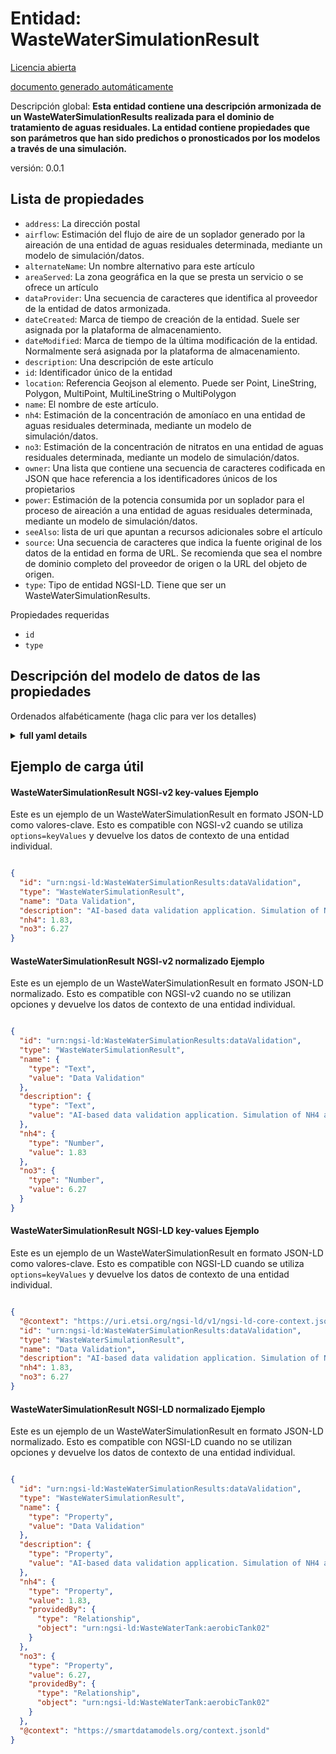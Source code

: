 Entidad: WasteWaterSimulationResult  
===================================  
[Licencia abierta](https://github.com/smart-data-models//dataModel.WasteWater/blob/master/WasteWaterSimulationResult/LICENSE.md)  
[documento generado automáticamente](https://docs.google.com/presentation/d/e/2PACX-1vTs-Ng5dIAwkg91oTTUdt8ua7woBXhPnwavZ0FxgR8BsAI_Ek3C5q97Nd94HS8KhP-r_quD4H0fgyt3/pub?start=false&loop=false&delayms=3000#slide=id.gb715ace035_0_60)  
Descripción global: **Esta entidad contiene una descripción armonizada de un WasteWaterSimulationResults realizada para el dominio de tratamiento de aguas residuales. La entidad contiene propiedades que son parámetros que han sido predichos o pronosticados por los modelos a través de una simulación.**  
versión: 0.0.1  

## Lista de propiedades  

- `address`: La dirección postal  - `airflow`: Estimación del flujo de aire de un soplador generado por la aireación de una entidad de aguas residuales determinada, mediante un modelo de simulación/datos.  - `alternateName`: Un nombre alternativo para este artículo  - `areaServed`: La zona geográfica en la que se presta un servicio o se ofrece un artículo  - `dataProvider`: Una secuencia de caracteres que identifica al proveedor de la entidad de datos armonizada.  - `dateCreated`: Marca de tiempo de creación de la entidad. Suele ser asignada por la plataforma de almacenamiento.  - `dateModified`: Marca de tiempo de la última modificación de la entidad. Normalmente será asignada por la plataforma de almacenamiento.  - `description`: Una descripción de este artículo  - `id`: Identificador único de la entidad  - `location`: Referencia Geojson al elemento. Puede ser Point, LineString, Polygon, MultiPoint, MultiLineString o MultiPolygon  - `name`: El nombre de este artículo.  - `nh4`: Estimación de la concentración de amoníaco en una entidad de aguas residuales determinada, mediante un modelo de simulación/datos.  - `no3`: Estimación de la concentración de nitratos en una entidad de aguas residuales determinada, mediante un modelo de simulación/datos.  - `owner`: Una lista que contiene una secuencia de caracteres codificada en JSON que hace referencia a los identificadores únicos de los propietarios  - `power`: Estimación de la potencia consumida por un soplador para el proceso de aireación a una entidad de aguas residuales determinada, mediante un modelo de simulación/datos.  - `seeAlso`: lista de uri que apuntan a recursos adicionales sobre el artículo  - `source`: Una secuencia de caracteres que indica la fuente original de los datos de la entidad en forma de URL. Se recomienda que sea el nombre de dominio completo del proveedor de origen o la URL del objeto de origen.  - `type`: Tipo de entidad NGSI-LD. Tiene que ser un WasteWaterSimulationResults.    
Propiedades requeridas  
- `id`  - `type`  ## Descripción del modelo de datos de las propiedades  
Ordenados alfabéticamente (haga clic para ver los detalles)  
<details><summary><strong>full yaml details</strong></summary>    
```yaml  
WasteWaterSimulationResult:    
  description: 'This entity contains an harmonised description of a WasteWaterSimulationResults made for the Wastewater treatment domain. The entity contains properties that are parameters which have been predicted or forecasted by models through a simulation.'    
  modelTags: FIWARE4WATER    
  properties:    
    address:    
      description: 'The mailing address'    
      properties:    
        addressCountry:    
          description: 'Property. The country. For example, Spain. Model:''https://schema.org/addressCountry'''    
          type: string    
        addressLocality:    
          description: 'Property. The locality in which the street address is, and which is in the region. Model:''https://schema.org/addressLocality'''    
          type: string    
        addressRegion:    
          description: 'Property. The region in which the locality is, and which is in the country. Model:''https://schema.org/addressRegion'''    
          type: string    
        postOfficeBoxNumber:    
          description: 'Property. The post office box number for PO box addresses. For example, 03578. Model:''https://schema.org/postOfficeBoxNumber'''    
          type: string    
        postalCode:    
          description: 'Property. The postal code. For example, 24004. Model:''https://schema.org/https://schema.org/postalCode'''    
          type: string    
        streetAddress:    
          description: 'Property. The street address. Model:''https://schema.org/streetAddress'''    
          type: string    
      type: object    
      x-ngsi:    
        model: https://schema.org/address    
        type: Property    
    airflow:    
      description: 'Estimation of airflow from a blower generated through aeration of a given wastewater entity, by a simulation/data-driven model.'    
      type: number    
      x-ngsi:    
        model: ' https://schema.org/Number'    
        type: Property    
        units: ' m/s'    
    alternateName:    
      description: 'An alternative name for this item'    
      type: string    
      x-ngsi:    
        type: Property    
    areaServed:    
      description: 'The geographic area where a service or offered item is provided'    
      type: string    
      x-ngsi:    
        model: https://schema.org/Text    
        type: Property    
    dataProvider:    
      description: 'A sequence of characters identifying the provider of the harmonised data entity.'    
      type: string    
      x-ngsi:    
        type: Property    
    dateCreated:    
      description: 'Entity creation timestamp. This will usually be allocated by the storage platform.'    
      format: date-time    
      type: string    
      x-ngsi:    
        type: Property    
    dateModified:    
      description: 'Timestamp of the last modification of the entity. This will usually be allocated by the storage platform.'    
      format: date-time    
      type: string    
      x-ngsi:    
        type: Property    
    description:    
      description: 'A description of this item'    
      type: string    
      x-ngsi:    
        type: Property    
    id:    
      anyOf: &wastewatersimulationresult_-_properties_-_owner_-_items_-_anyof    
        - description: 'Property. Identifier format of any NGSI entity'    
          maxLength: 256    
          minLength: 1    
          pattern: ^[\w\-\.\{\}\$\+\*\[\]`|~^@!,:\\]+$    
          type: string    
        - description: 'Property. Identifier format of any NGSI entity'    
          format: uri    
          type: string    
      description: 'Unique identifier of the entity'    
      x-ngsi:    
        type: Property    
    location:    
      description: 'Geojson reference to the item. It can be Point, LineString, Polygon, MultiPoint, MultiLineString or MultiPolygon'    
      oneOf:    
        - description: 'Geoproperty. Geojson reference to the item. Point'    
          properties:    
            bbox:    
              items:    
                type: number    
              minItems: 4    
              type: array    
            coordinates:    
              items:    
                type: number    
              minItems: 2    
              type: array    
            type:    
              enum:    
                - Point    
              type: string    
          required:    
            - type    
            - coordinates    
          title: 'GeoJSON Point'    
          type: object    
        - description: 'Geoproperty. Geojson reference to the item. LineString'    
          properties:    
            bbox:    
              items:    
                type: number    
              minItems: 4    
              type: array    
            coordinates:    
              items:    
                items:    
                  type: number    
                minItems: 2    
                type: array    
              minItems: 2    
              type: array    
            type:    
              enum:    
                - LineString    
              type: string    
          required:    
            - type    
            - coordinates    
          title: 'GeoJSON LineString'    
          type: object    
        - description: 'Geoproperty. Geojson reference to the item. Polygon'    
          properties:    
            bbox:    
              items:    
                type: number    
              minItems: 4    
              type: array    
            coordinates:    
              items:    
                items:    
                  items:    
                    type: number    
                  minItems: 2    
                  type: array    
                minItems: 4    
                type: array    
              type: array    
            type:    
              enum:    
                - Polygon    
              type: string    
          required:    
            - type    
            - coordinates    
          title: 'GeoJSON Polygon'    
          type: object    
        - description: 'Geoproperty. Geojson reference to the item. MultiPoint'    
          properties:    
            bbox:    
              items:    
                type: number    
              minItems: 4    
              type: array    
            coordinates:    
              items:    
                items:    
                  type: number    
                minItems: 2    
                type: array    
              type: array    
            type:    
              enum:    
                - MultiPoint    
              type: string    
          required:    
            - type    
            - coordinates    
          title: 'GeoJSON MultiPoint'    
          type: object    
        - description: 'Geoproperty. Geojson reference to the item. MultiLineString'    
          properties:    
            bbox:    
              items:    
                type: number    
              minItems: 4    
              type: array    
            coordinates:    
              items:    
                items:    
                  items:    
                    type: number    
                  minItems: 2    
                  type: array    
                minItems: 2    
                type: array    
              type: array    
            type:    
              enum:    
                - MultiLineString    
              type: string    
          required:    
            - type    
            - coordinates    
          title: 'GeoJSON MultiLineString'    
          type: object    
        - description: 'Geoproperty. Geojson reference to the item. MultiLineString'    
          properties:    
            bbox:    
              items:    
                type: number    
              minItems: 4    
              type: array    
            coordinates:    
              items:    
                items:    
                  items:    
                    items:    
                      type: number    
                    minItems: 2    
                    type: array    
                  minItems: 4    
                  type: array    
                type: array    
              type: array    
            type:    
              enum:    
                - MultiPolygon    
              type: string    
          required:    
            - type    
            - coordinates    
          title: 'GeoJSON MultiPolygon'    
          type: object    
      x-ngsi:    
        type: Geoproperty    
    name:    
      description: 'The name of this item.'    
      type: string    
      x-ngsi:    
        type: Property    
    nh4:    
      description: 'Estimation of ammonia concentration at a given wastewater entity, by a simulation/data-driven model.'    
      type: number    
      x-ngsi:    
        model: ' https://schema.org/Number'    
        type: Property    
        units: ' mg/L'    
    no3:    
      description: 'Estimation of nitrate concentration at a given wastewater entity, by a simulation/data-driven model.'    
      type: number    
      x-ngsi:    
        model: ' https://schema.org/Number'    
        type: Property    
        units: ' mg/L'    
    owner:    
      description: 'A List containing a JSON encoded sequence of characters referencing the unique Ids of the owner(s)'    
      items:    
        anyOf: *wastewatersimulationresult_-_properties_-_owner_-_items_-_anyof    
        description: 'Property. Unique identifier of the entity'    
      type: array    
      x-ngsi:    
        type: Property    
    power:    
      description: 'Estimation of power consumed by a blower for the aeration process to a given wastewater entity, by a simulation/data-driven model.'    
      type: number    
      x-ngsi:    
        model: ' https://schema.org/Number'    
        type: Property    
        units: ' kW'    
    seeAlso:    
      description: 'list of uri pointing to additional resources about the item'    
      oneOf:    
        - items:    
            format: uri    
            type: string    
          minItems: 1    
          type: array    
        - format: uri    
          type: string    
      x-ngsi:    
        type: Property    
    source:    
      description: 'A sequence of characters giving the original source of the entity data as a URL. Recommended to be the fully qualified domain name of the source provider, or the URL to the source object.'    
      type: string    
      x-ngsi:    
        type: Property    
    type:    
      description: 'NGSI-LD Entity Type. It has to be a WasteWaterSimulationResults.'    
      enum:    
        - WasteWaterSimulationResult    
      type: string    
      x-ngsi:    
        type: Property    
  required:    
    - id    
    - type    
  type: object    
  version: 0.0.1    
```  
</details>    
## Ejemplo de carga útil  
#### WasteWaterSimulationResult NGSI-v2 key-values Ejemplo  
Este es un ejemplo de un WasteWaterSimulationResult en formato JSON-LD como valores-clave. Esto es compatible con NGSI-v2 cuando se utiliza `options=keyValues` y devuelve los datos de contexto de una entidad individual.  
```json  
{  
  "id": "urn:ngsi-ld:WasteWaterSimulationResults:dataValidation",  
  "type": "WasteWaterSimulationResult",  
  "name": "Data Validation",  
  "description": "AI-based data validation application. Simulation of NH4 and NO3 parameters in aerobic tank of bioreactor using deep learning models.",  
  "nh4": 1.83,  
  "no3": 6.27  
}  
```  
#### WasteWaterSimulationResult NGSI-v2 normalizado Ejemplo  
Este es un ejemplo de un WasteWaterSimulationResult en formato JSON-LD normalizado. Esto es compatible con NGSI-v2 cuando no se utilizan opciones y devuelve los datos de contexto de una entidad individual.  
```json  
{  
  "id": "urn:ngsi-ld:WasteWaterSimulationResults:dataValidation",  
  "type": "WasteWaterSimulationResult",  
  "name": {  
    "type": "Text",  
    "value": "Data Validation"  
  },  
  "description": {  
    "type": "Text",  
    "value": "AI-based data validation application. Simulation of NH4 and NO3 parameters in aerobic tank of bioreactor using deep learning models."  
  },  
  "nh4": {  
    "type": "Number",  
    "value": 1.83  
  },  
  "no3": {  
    "type": "Number",  
    "value": 6.27  
  }  
}  
```  
#### WasteWaterSimulationResult NGSI-LD key-values Ejemplo  
Este es un ejemplo de un WasteWaterSimulationResult en formato JSON-LD como valores-clave. Esto es compatible con NGSI-LD cuando se utiliza `options=keyValues` y devuelve los datos de contexto de una entidad individual.  
```json  
{  
  "@context": "https://uri.etsi.org/ngsi-ld/v1/ngsi-ld-core-context.jsonld",  
  "id": "urn:ngsi-ld:WasteWaterSimulationResults:dataValidation",  
  "type": "WasteWaterSimulationResult",  
  "name": "Data Validation",  
  "description": "AI-based data validation application. Simulation of NH4 and NO3 parameters in aerobic tank of bioreactor using deep learning models.",  
  "nh4": 1.83,  
  "no3": 6.27  
}  
```  
#### WasteWaterSimulationResult NGSI-LD normalizado Ejemplo  
Este es un ejemplo de un WasteWaterSimulationResult en formato JSON-LD normalizado. Esto es compatible con NGSI-LD cuando no se utilizan opciones y devuelve los datos de contexto de una entidad individual.  
```json  
{  
  "id": "urn:ngsi-ld:WasteWaterSimulationResults:dataValidation",  
  "type": "WasteWaterSimulationResult",  
  "name": {  
    "type": "Property",  
    "value": "Data Validation"  
  },  
  "description": {  
    "type": "Property",  
    "value": "AI-based data validation application. Simulation of NH4 and NO3 parameters in aerobic tank of bioreactor using deep learning models."  
  },  
  "nh4": {  
    "type": "Property",  
    "value": 1.83,  
    "providedBy": {  
      "type": "Relationship",  
      "object": "urn:ngsi-ld:WasteWaterTank:aerobicTank02"  
    }  
  },  
  "no3": {  
    "type": "Property",  
    "value": 6.27,  
    "providedBy": {  
      "type": "Relationship",  
      "object": "urn:ngsi-ld:WasteWaterTank:aerobicTank02"  
    }  
  },  
  "@context": "https://smartdatamodels.org/context.jsonld"  
}  
```  
